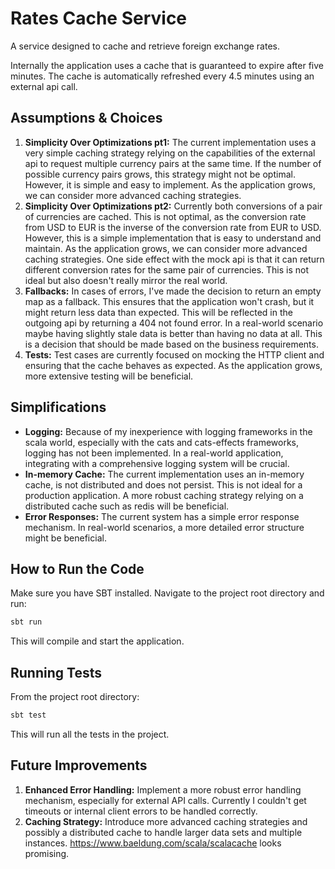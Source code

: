 # Rates Cache Service

A service designed to cache and retrieve foreign exchange rates.

Internally the application uses a cache that is guaranteed to expire after five minutes. The cache is automatically refreshed every 4.5 minutes using an external api call.


## Assumptions & Choices
1. **Simplicity Over Optimizations pt1:** The current implementation uses a very simple caching strategy relying on the capabilities of the external api to request multiple currency pairs at the same time. If the number of possible currency pairs grows, this strategy might not be optimal. However, it is simple and easy to implement. As the application grows, we can consider more advanced caching strategies. 
2. **Simplicity Over Optimizations pt2:** Currently both conversions of a pair of currencies are cached. This is not optimal, as the conversion rate from USD to EUR is the inverse of the conversion rate from EUR to USD. However, this is a simple implementation that is easy to understand and maintain. As the application grows, we can consider more advanced caching strategies. One side effect with the mock api is that it can return different conversion rates for the same pair of currencies. This is not ideal but also doesn't really mirror the real world.
3. **Fallbacks:** In cases of errors, I've made the decision to return an empty map as a fallback. This ensures that the application won't crash, but it might return less data than expected. This will be reflected in the outgoing api by returning a 404 not found error. In a real-world scenario maybe having slightly stale data is better than having no data at all. This is a decision that should be made based on the business requirements. 
4. **Tests:** Test cases are currently focused on mocking the HTTP client and ensuring that the cache behaves as expected. As the application grows, more extensive testing will be beneficial.

## Simplifications
- **Logging:** Because of my inexperience with logging frameworks in the scala world, especially with the cats and cats-effects frameworks, logging has not been implemented. In a real-world application, integrating with a comprehensive logging system will be crucial.
- **In-memory Cache:** The current implementation uses an in-memory cache, is not distributed and does not persist. This is not ideal for a production application. A more robust caching strategy relying on a distributed cache such as redis will be beneficial. 
- **Error Responses:** The current system has a simple error response mechanism. In real-world scenarios, a more detailed error structure might be beneficial.

## How to Run the Code

Make sure you have SBT installed. Navigate to the project root directory and run:

```bash
sbt run
```

This will compile and start the application.

## Running Tests
From the project root directory:

```bash
sbt test
```

This will run all the tests in the project.

## Future Improvements
1. **Enhanced Error Handling:** Implement a more robust error handling mechanism, especially for external API calls. Currently I couldn't get timeouts or internal client errors to be handled correctly.
2. **Caching Strategy:** Introduce more advanced caching strategies and possibly a distributed cache to handle larger data sets and multiple instances. https://www.baeldung.com/scala/scalacache looks promising.
